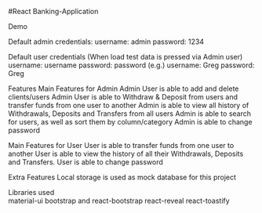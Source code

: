#React Banking-Application

Demo

Default admin credentials:
username: admin
password: 1234

Default user credentials (When load test data is pressed via Admin user)
username: username
password: password
(e.g.)
username: Greg
password: Greg

Features
Main Features for Admin
Admin User is able to add and delete clients/users
Admin User is able to Withdraw & Deposit from users and transfer funds from one user to another
Admin is able to view all history of Withdrawals, Deposits and Transfers from all users
Admin is able to search for users, as well as sort them by column/category
Admin is able to change password

Main Features for User
User is able to transfer funds from one user to another
User is able to view the history of all their Withdrawals, Deposits and Transfers.
User is able to change password

Extra Features
Local storage is used as mock database for this project

Libraries used    
material-ui
bootstrap and react-bootstrap
react-reveal
react-toastify
